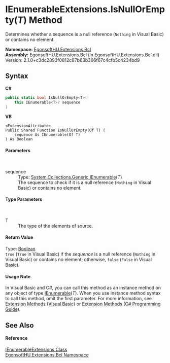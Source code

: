 # IEnumerableExtensions.IsNullOrEmpty(*T*) Method 
 

Determines whether a sequence is a null reference (`Nothing` in Visual Basic) or contains no element.

**Namespace:**&nbsp;<a href="N_EgonsoftHU_Extensions_Bcl.md">EgonsoftHU.Extensions.Bcl</a><br />**Assembly:**&nbsp;EgonsoftHU.Extensions.Bcl (in EgonsoftHU.Extensions.Bcl.dll) Version: 2.1.0+c3dc2893f0812c87b63b366f67c4cfb5c4234bd9

## Syntax

**C#**<br />
``` C#
public static bool IsNullOrEmpty<T>(
	this IEnumerable<T>? sequence
)

```

**VB**<br />
``` VB
<ExtensionAttribute>
Public Shared Function IsNullOrEmpty(Of T) ( 
	sequence As IEnumerable(Of T)
) As Boolean
```


#### Parameters
&nbsp;<dl><dt>sequence</dt><dd>Type: <a href="https://learn.microsoft.com/dotnet/api/system.collections.generic.ienumerable-1" target="_blank" rel="noopener noreferrer">System.Collections.Generic.IEnumerable</a>(*T*)<br />The sequence to check if it is a null reference (`Nothing` in Visual Basic) or contains no element.</dd></dl>

#### Type Parameters
&nbsp;<dl><dt>T</dt><dd>The type of the elements of source.</dd></dl>

#### Return Value
Type: <a href="https://learn.microsoft.com/dotnet/api/system.boolean" target="_blank" rel="noopener noreferrer">Boolean</a><br />`true` (`True` in Visual Basic) if the *sequence* is a null reference (`Nothing` in Visual Basic) or contains no element; otherwise, `false` (`False` in Visual Basic).

#### Usage Note
In Visual Basic and C#, you can call this method as an instance method on any object of type <a href="https://learn.microsoft.com/dotnet/api/system.collections.generic.ienumerable-1" target="_blank" rel="noopener noreferrer">IEnumerable</a>(*T*). When you use instance method syntax to call this method, omit the first parameter. For more information, see <a href="https://docs.microsoft.com/dotnet/visual-basic/programming-guide/language-features/procedures/extension-methods" target="_blank" rel="noopener noreferrer">Extension Methods (Visual Basic)</a> or <a href="https://docs.microsoft.com/dotnet/csharp/programming-guide/classes-and-structs/extension-methods" target="_blank" rel="noopener noreferrer">Extension Methods (C# Programming Guide)</a>.

## See Also


#### Reference
<a href="T_EgonsoftHU_Extensions_Bcl_IEnumerableExtensions.md">IEnumerableExtensions Class</a><br /><a href="N_EgonsoftHU_Extensions_Bcl.md">EgonsoftHU.Extensions.Bcl Namespace</a><br />